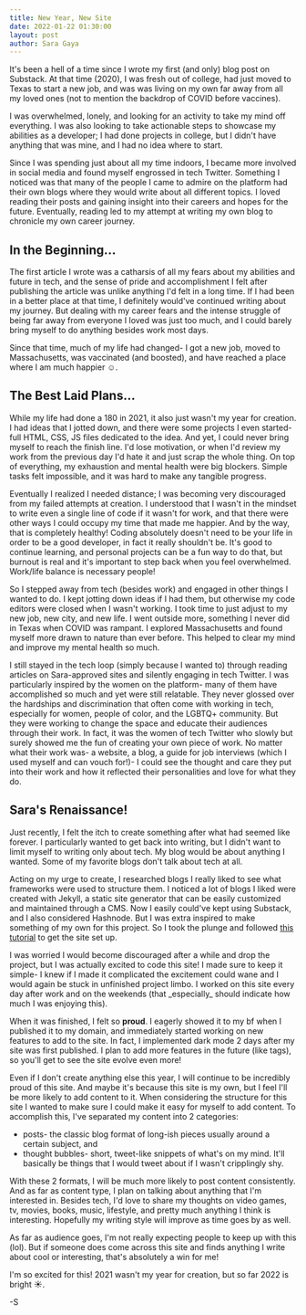 ```yaml
---
title: New Year, New Site
date: 2022-01-22 01:30:00
layout: post
author: Sara Gaya
---
```


It's been a hell of a time since I wrote my first (and only) blog post on Substack. At that time (2020), I was fresh out of college, had just moved to Texas to start a new job, and was was living on my own far away from all my loved ones (not to mention the backdrop of COVID before vaccines).

I was overwhelmed, lonely, and looking for an activity to take my mind off everything. I was also looking to take actionable steps to showcase my abilities as a developer; I had done projects in college, but I didn't have anything that was mine, and I had no idea where to start.

Since I was spending just about all my time indoors, I became more involved in social media and found myself engrossed in tech Twitter. Something I noticed was that many of the people I came to admire on the platform had their own blogs where they would write about all different topics. I loved reading their posts and gaining insight into their careers and hopes for the future. Eventually, reading led to my attempt at writing my own blog to chronicle my own career journey.

## In the Beginning...

The first article I wrote was a catharsis of all my fears about my abilities and future in tech, and the sense of pride and accomplishment I felt after publishing the article was unlike anything I'd felt in a long time. If I had been in a better place at that time, I definitely would've continued writing about my journey. But dealing with my career fears and the intense struggle of being far away from everyone I loved was just too much, and I could barely bring myself to do anything besides work most days.

Since that time, much of my life had changed- I got a new job, moved to Massachusetts, was vaccinated (and boosted), and have reached a place where I am much happier ☺️.

## The Best Laid Plans...

While my life had done a 180 in 2021, it also just wasn't my year for creation. I had ideas that I jotted down, and there were some projects I even started- full HTML, CSS, JS files dedicated to the idea. And yet, I could never bring myself to reach the finish line. I'd lose motivation, or when I'd review my work from the previous day I'd hate it and just scrap the whole thing. On top of everything, my exhaustion and mental health were big blockers. Simple tasks felt impossible, and it was hard to make any tangible progress.

Eventually I realized I needed distance; I was becoming very discouraged from my failed attempts at creation. I understood that I wasn't in the mindset to write even a single line of code if it wasn't for work, and that there were other ways I could occupy my time that made me happier. And by the way, that is completely healthy! Coding absolutely doesn't need to be your life in order to be a good developer, in fact it really shouldn't be. It's good to continue learning, and personal projects can be a fun way to do that, but burnout is real and it's important to step back when you feel overwhelmed. Work/life balance is necessary people!

So I stepped away from tech (besides work) and engaged in other things I wanted to do. I kept jotting down ideas if I had them, but otherwise my code editors were closed when I wasn't working. I took time to just adjust to my new job, new city, and new life. I went outside more, something I never did in Texas when COVID was rampant. I explored Massachusetts and found myself more drawn to nature than ever before. This helped to clear my mind and improve my mental health so much.

I still stayed in the tech loop (simply because I wanted to) through reading articles on Sara-approved sites and silently engaging in tech Twitter. I was particularly inspired by the women on the platform- many of them have accomplished so much and yet were still relatable. They never glossed over the hardships and discrimination that often come with working in tech, especially for women, people of color, and the LGBTQ+ community. But they were working to change the space and educate their audiences through their work. In fact, it was the women of tech Twitter who slowly but surely showed me the fun of creating your own piece of work. No matter what their work was- a website, a blog, a guide for job interviews (which I used myself and can vouch for!)- I could see the thought and care they put into their work and how it reflected their personalities and love for what they do.

## Sara's Renaissance!

Just recently, I felt the itch to create something after what had seemed like forever. I particularly wanted to get back into writing, but I didn't want to limit myself to writing only about tech. My blog would be about anything I wanted. Some of my favorite blogs don't talk about tech at all.

Acting on my urge to create, I researched blogs I really liked to see what frameworks were used to structure them. I noticed a lot of blogs I liked were created with Jekyll, a static site generator that can be easily customized and maintained through a CMS. Now I easily could've kept using Substack, and I also considered Hashnode. But I was extra inspired to make something of my own for this project. So I took the plunge and followed [this tutorial](https://jekyllrb.com/docs/step-by-step/01-setup/) to get the site set up.

I was worried I would become discouraged after a while and drop the project, but I was actually excited to code this site! I made sure to keep it simple- I knew if I made it complicated the excitement could wane and I would again be stuck in unfinished project limbo. I worked on this site every day after work and on the weekends (that \_especially\_ should indicate how much I was enjoying this).

When it was finished, I felt so **proud**. I eagerly showed it to my bf when I published it to my domain, and immediately started working on new features to add to the site. In fact, I implemented dark mode 2 days after my site was first published. I plan to add more features in the future (like tags), so you'll get to see the site evolve even more!

Even if I don't create anything else this year, I will continue to be incredibly proud of this site. And maybe it's because this site is my own, but I feel I'll be more likely to add content to it. When considering the structure for this site I wanted to make sure I could make it easy for myself to add content. To accomplish this, I've separated my content into 2 categories:

- posts- the classic blog format of long-ish pieces usually around a certain subject, and
- thought bubbles- short, tweet-like snippets of what's on my mind. It'll basically be things that I would tweet about if I wasn't cripplingly shy.

With these 2 formats, I will be much more likely to post content consistently. And as far as content type, I plan on talking about anything that I'm interested in. Besides tech, I'd love to share my thoughts on video games, tv, movies, books, music, lifestyle, and pretty much anything I think is interesting. Hopefully my writing style will improve as time goes by as well.

As far as audience goes, I'm not really expecting people to keep up with this (lol). But if someone does come across this site and finds anything I write about cool or interesting, that's absolutely a win for me!

I'm so excited for this! 2021 wasn't my year for creation, but so far 2022 is bright ☀️.

-S
